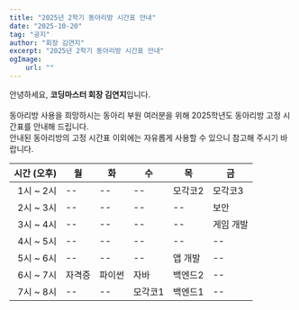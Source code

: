 ```yaml
---
title: "2025년 2학기 동아리방 시간표 안내"
date: "2025-10-20"
tag: "공지"
author: "회장 김연지"
excerpt: "2025년 2학기 동아리방 시간표 안내"
ogImage:
    url: ""
---
```


안녕하세요, **코딩마스터 회장 김연지**입니다.\
\
동아리방 사용을 희망하시는 동아리 부원 여러분을 위해 2025학년도 동아리방 고정 시간표를 안내해 드립니다.\
안내된 동아리방의 고정 시간표 이외에는 자유롭게 사용할 수 있으니 참고해 주시기 바랍니다.

| 시간 (오후) | 월     | 화     | 수      | 목      | 금        |
| ----------: | ------ | ------ | ------- | ------- | --------- |
|   1시 ~ 2시 | --     | --     | --      | 모각코2 | 모각코3   |
|   2시 ~ 3시 | --     | --     | --      | --      | 보안      |
|   3시 ~ 4시 | --     | --     | --      | --      | 게임 개발 |
|   4시 ~ 5시 | --     | --     | --      | --      | --        |
|   5시 ~ 6시 | --     | --     | --      | 앱 개발 | --        |
|   6시 ~ 7시 | 자격증 | 파이썬 | 자바    | 백엔드2 | --        |
|   7시 ~ 8시 | --     | --     | 모각코1 | 백엔드1 | --        |
